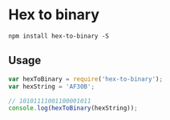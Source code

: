 # Hex to binary

`npm install hex-to-binary -S`

## Usage

```js
var hexToBinary = require('hex-to-binary');
var hexString = 'AF30B';

// 10101111001100001011
console.log(hexToBinary(hexString));
```
